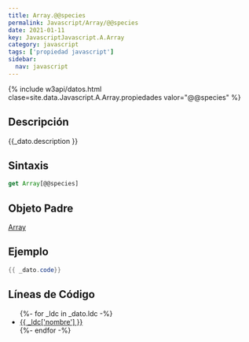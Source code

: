 ```yaml
---
title: Array.@@species
permalink: Javascript/Array/@@species
date: 2021-01-11
key: JavascriptJavascript.A.Array
category: javascript
tags: ['propiedad javascript']
sidebar: 
  nav: javascript
---
```


{% include w3api/datos.html clase=site.data.Javascript.A.Array.propiedades valor="@@species" %}

## Descripción
{{_dato.description }}

## Sintaxis
~~~javascript
get Array[@@species]
~~~

## Objeto Padre
[Array](/javascript/Array/)

## Ejemplo
~~~java
{{ _dato.code}}
~~~

## Líneas de Código
<ul>
{%- for _ldc in _dato.ldc -%}
   <li>
       <a href="{{_ldc['url'] }}">{{ _ldc['nombre'] }}</a>
   </li>
{%- endfor -%}
</ul>
